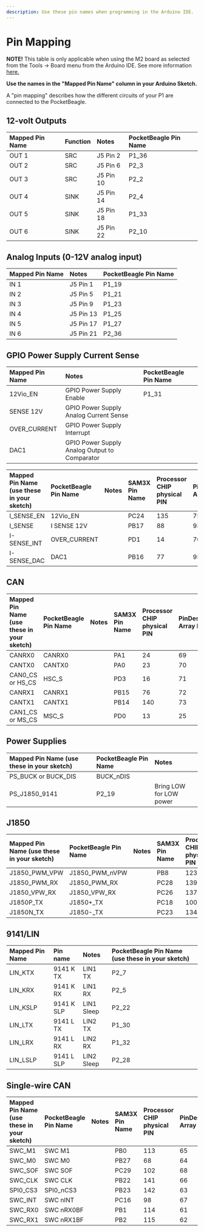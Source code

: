 ```yaml
---
description: Use these pin names when programming in the Arduino IDE.
---
```


# Pin Mapping

**NOTE!** This table is only applicable when using the M2 board as selected from the Tools -&gt; Board menu from the Arduino IDE. See more information [here.](https://github.com/macchina/arduino-boards-sam)

**Use the names in the "Mapped Pin Name" column in your Arduino Sketch.**

A "pin mapping" describes how the different circuits of your P1 are connected to the PocketBeagle. 


## 12-volt Outputs

| Mapped Pin Name | Function |  Notes | PocketBeagle Pin Name |
| :--- | :--- | :--- | :--- |
| OUT 1 | SRC | J5 Pin 2 | P1_36
| OUT 2 | SRC | J5 Pin 6 | P2_3
| OUT 3 | SRC | J5 Pin 10 | P2_2
| OUT 4 | SINK | J5 Pin 14 | P2_4
| OUT 5 | SINK | J5 Pin 18 | P1_33
| OUT 6 | SINK | J5 Pin 22 | P2_10


## Analog Inputs \(0-12V analog input\)

| Mapped Pin Name | Notes | PocketBeagle Pin Name |
| :--- | :--- | :--- |
| IN 1 | J5 Pin 1 | P1_19
| IN 2 | J5 Pin 5 | P1_21
| IN 3 | J5 Pin 9 | P1_23
| IN 4 | J5 Pin 13 | P1_25
| IN 5 | J5 Pin 17 | P1_27
| IN 6 | J5 Pin 21 | P2_36

## GPIO Power Supply Current Sense


| Mapped Pin Name | Notes | PocketBeagle Pin Name |
| :--- | :--- | :--- |
| 12Vio\_EN | GPIO Power Supply Enable | P1_31
| SENSE 12V | GPIO Power Supply Analog Current Sense | 
| OVER\_CURRENT | GPIO Power Supply Interrupt |
| DAC1 | GPIO Power Supply Analog Output to Comparator | 



| Mapped Pin Name \(use these in your sketch\) | PocketBeagle Pin Name | Notes | SAM3X Pin Name | Processor CHIP physical PIN | PinDescription Array Number |
| :--- | :--- | :--- | :--- | :--- | :--- |
| I\_SENSE\_EN | 12Vio\_EN |  | PC24 | 135 | 75 |
| I\_SENSE | I SENSE 12V |  | PB17 | 88 | 93 |
| I-SENSE\_INT | OVER\_CURRENT |  | PD1 | 14 | 76 |
| I-SENSE\_DAC | DAC1 |  | PB16 | 77 | 95 |

## CAN

| Mapped Pin Name \(use these in your sketch\) | PocketBeagle Pin Name | Notes | SAM3X Pin Name | Processor CHIP physical PIN | PinDescription Array Number |
| :--- | :--- | :--- | :--- | :--- | :--- |
| CANRX0 | CANRX0 |  | PA1 | 24 | 69 |
| CANTX0 | CANTX0 |  | PA0 | 23 | 70 |
| CAN0\_CS or HS\_CS | HSC\_S |  | PD3 | 16 | 71 |
| CANRX1 | CANRX1 |  | PB15 | 76 | 72 |
| CANTX1 | CANTX1 |  | PB14 | 140 | 73 |
| CAN1\_CS or MS\_CS | MSC\_S |  | PD0 | 13 | 25 |

## Power Supplies

| Mapped Pin Name \(use these in your sketch\) | PocketBeagle Pin Name | Notes | 
| :--- | :--- | :--- |
| PS\_BUCK or BUCK\_DIS | BUCK\_nDIS | |
| PS\_J1850\_9141 | P2_19 | Bring LOW for LOW power |

## J1850

| Mapped Pin Name \(use these in your sketch\) | PocketBeagle Pin Name | Notes | SAM3X Pin Name | Processor CHIP physical PIN | PinDescription Array Number |
| :--- | :--- | :--- | :--- | :--- | :--- |
| J1850\_PWM\_VPW | J1850\_PWM\_nVPW |  | PB8 | 123 | 50 |
| J1850\_PWM\_RX | J1850\_PWM\_RX |  | PC28 | 139 | 51 |
| J1850\_VPW\_RX | J1850\_VPW\_RX |  | PC26 | 137 | 52 |
| J1850P\_TX | J1850+\_TX |  | PC18 | 100 | 53 |
| J1850N\_TX | J1850-\_TX |  | PC23 | 134 | 54 |


## 9141/LIN

| Mapped Pin Name  |  Pin name | Notes | PocketBeagle Pin Name \(use these in your sketch\)|
| :--- | :--- | :--- | :--- |
| LIN\_KTX | 9141 K TX | LIN1 TX |  P2_7 |
| LIN\_KRX | 9141 K RX | LIN1 RX | P2_5 | 
| LIN\_KSLP | 9141 K SLP | LIN1 Sleep  | P2_22 | 
| LIN\_LTX | 9141 L TX | LIN2 TX | P1_30 | 
| LIN\_LRX | 9141 L RX | LIN2 RX | P1_32 | 
| LIN\_LSLP | 9141 L SLP | LIN2 Sleep | P2_28 | 

## Single-wire CAN

| Mapped Pin Name \(use these in your sketch\) | PocketBeagle Pin Name | Notes | SAM3X Pin Name | Processor CHIP physical PIN | PinDescription Array Number |
| :--- | :--- | :--- | :--- | :--- | :--- |
| SWC\_M1 | SWC M1 |  | PB0 | 113 | 65 |
| SWC\_M0 | SWC M0 |  | PB27 | 68 | 64 |
| SWC\_SOF | SWC SOF |  | PC29 | 102 | 68 |
| SWC\_CLK | SWC CLK |  | PB22 | 141 | 66 |
| SPI0\_CS3 | SPI0\_nCS3 |  | PB23 | 142 | 63 |
| SWC\_INT | SWC nINT |  | PC16 | 98 | 67 |
| SWC\_RX0 | SWC nRX0BF |  | PB1 | 114 | 61 |
| SWC\_RX1 | SWC nRX1BF |  | PB2 | 115 | 62 |
